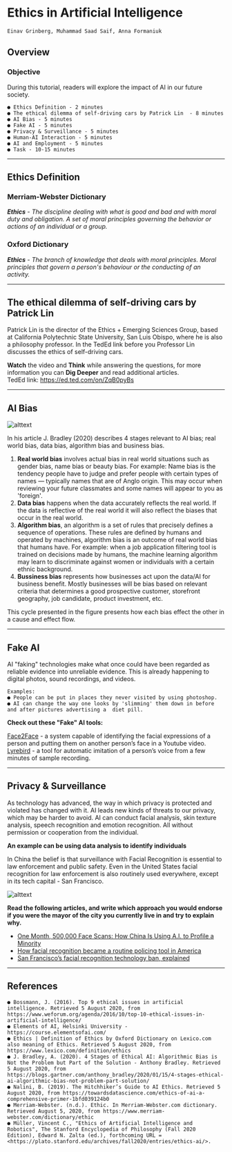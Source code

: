 # Ethics in Artificial Intelligence

```
Einav Grinberg, Muhammad Saad Saif, Anna Formaniuk
```

## Overview

### Objective

During this tutorial, readers will explore the impact of AI in our future society.

```
● Ethics Definition - 2 minutes
● The ethical dilemma of self-driving cars by Patrick Lin  - 8 minutes
● AI Bias - 5 minutes
● Fake AI - 5 minutes
● Privacy & Surveillance - 5 minutes
● Human-AI Interaction - 5 minutes
● AI and Employment - 5 minutes
● Task - 10-15 minutes
```

---

## Ethics Definition

### Merriam-Webster Dictionary 
*<b>Ethics</b> - The discipline dealing with what is good and bad and with moral duty and obligation. A set of moral principles governing the behavior or actions of an individual or a group.*

### Oxford Dictionary
*<b>Ethics</b> - The branch of knowledge that deals with moral principles. Moral principles that govern a person's behaviour or the conducting of an activity.* 

---

## The ethical dilemma of self-driving cars by Patrick Lin

Patrick Lin is the director of the Ethics + Emerging Sciences Group, based at California Polytechnic State University, San Luis Obispo, where he is also a philosophy professor. In the TedEd link before you Professor Lin discusses the ethics of self-driving cars. 

<b>Watch</b> the video and <b>Think</b> while answering the questions, for more information you can <b>Dig Deeper</b> and read additional articles.  
TedEd link: https://ed.ted.com/on/ZqB0pyBs 

---

## AI Bias

![alttext](https://blogs.gartner.com/anthony_bradley/files/2020/01/4-Stages-of-Ethical-AI.png)

In his article J. Bradley (2020) describes 4 stages relevant to AI bias; real world bias, data bias, algorithm bias and business bias.
1. **Real world bias** involves actual bias in real world situations such as gender bias, name bias or beauty bias. 
For example: Name bias is the tendency people have to judge and prefer people with certain types of names — typically names that are of Anglo origin. This may occur when reviewing your future classmates and some names will appear to you as 'foreign'. 
2. **Data bias** happens when the data accurately reflects the real world. If the data is reflective of the real world it will also reflect the biases that occur in the real world. 
3. **Algorithm bias**, an algorithm is a set of rules that precisely defines a sequence of operations. These rules are defined by humans and operated by machines, algorithm bias is an outcome of real world bias that humans have. 
For example: when a job application filtering tool is trained on decisions made by humans, the machine learning algorithm may learn to discriminate against women or individuals with a certain ethnic background.
4. **Bussiness bias** represents how businesses act upon the data/AI for business benefit. Mostly businesses will be bias based on relevant criteria that determines a good prospective customer, storefront geography, job candidate, product investment, etc. 

This cycle presented in the figure presents how each bias effect the other in a cause and effect flow.

---

## Fake AI

AI "faking" technologies make what once could have been regarded as reliable evidence into unreliable evidence. This is already happening to digital photos, sound recordings, and videos.

```
Examples: 
● People can be put in places they never visited by using photoshop.
● AI can change the way one looks by 'slimming' them down in before and after pictures advertising a  diet pill.
```
**Check out these "Fake" AI tools:**

[Face2Face](https://www.youtube.com/watch?v=ohmajJTcpNk) - a system capable of identifying the facial expressions of a person and putting them on another person’s face in a Youtube video.  
[Lyrebird](https://www.descript.com/overdub?lyrebird=true) - a tool for automatic imitation of a person’s voice from a few minutes of sample recording.


---

## Privacy & Surveillance

As technology has advanced, the way in which privacy is protected and violated has changed with it. AI leads new kinds of threats to our privacy, which may be harder to avoid. AI can conduct facial analysis, skin texture analysis, speech recognition and emotion recognition. All without permission or cooperation from the individual.

**An example can be using data analysis to identify individuals**  

In China the belief is that surveillance with Facial Recognition is essential to law enforcement and public safety. Even in the United States facial recognition for law enforcement is also routinely used everywhere, except in its tech capital -  San Francisco.

![alttext](https://media1.s-nbcnews.com/j/newscms/2019_19/2847376/190506-face-recognition-small-crimes-main-kh_af209030008a39ab916bb89809b55c04.fit-2000w.jpg)

**Read the following articles, and write which approach you would endorse if you were the mayor of the city you currently live in and try to explain why.**

* [One Month, 500,000 Face Scans: How China Is Using A.I. to Profile a Minority](https://www.nytimes.com/2019/04/14/technology/china-surveillance-artificial-intelligence-racial-profiling.html)
* [How facial recognition became a routine policing tool in America](https://www.nbcnews.com/news/us-news/how-facial-recognition-became-routine-policing-tool-america-n1004251)
* [San Francisco’s facial recognition technology ban, explained](https://www.vox.com/recode/2019/5/14/18623897/san-francisco-facial-recognition-ban-explained)

---

## References

```
● Bossmann, J. (2016). Top 9 ethical issues in artificial intelligence. Retrieved 5 August 2020, from https://www.weforum.org/agenda/2016/10/top-10-ethical-issues-in-artificial-intelligence/
● Elements of AI, Helsinki University - https://course.elementsofai.com/
● Ethics | Definition of Ethics by Oxford Dictionary on Lexico.com also meaning of Ethics. Retrieved 5 August 2020, from https://www.lexico.com/definition/ethics
● J. Bradley, A. (2020). 4 Stages of Ethical AI: Algorithmic Bias is Not the Problem but Part of the Solution - Anthony Bradley. Retrieved 5 August 2020, from https://blogs.gartner.com/anthony_bradley/2020/01/15/4-stages-ethical-ai-algorithmic-bias-not-problem-part-solution/
● Nalini, B. (2019). The Hitchhiker’s Guide to AI Ethics. Retrieved 5 August 2020, from https://towardsdatascience.com/ethics-of-ai-a-comprehensive-primer-1bfd039124b0
● Merriam-Webster. (n.d.). Ethic. In Merriam-Webster.com dictionary. Retrieved August 5, 2020, from https://www.merriam-webster.com/dictionary/ethic
● Müller, Vincent C., "Ethics of Artificial Intelligence and Robotics", The Stanford Encyclopedia of Philosophy (Fall 2020 Edition), Edward N. Zalta (ed.), forthcoming URL = <https://plato.stanford.edu/archives/fall2020/entries/ethics-ai/>. 
```

